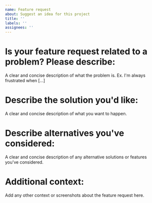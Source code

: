 ```yaml
---
name: Feature request
about: Suggest an idea for this project
title: ''
labels: ''
assignees: ''
---
```


# Is your feature request related to a problem? Please describe:
A clear and concise description of what the problem is. Ex. I'm always frustrated when [...]

# Describe the solution you'd like:
A clear and concise description of what you want to happen.

# Describe alternatives you've considered:
A clear and concise description of any alternative solutions or features you've considered.

# Additional context:
Add any other context or screenshots about the feature request here.
